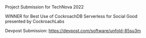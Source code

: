 Project Submission for TechNova 2022

WINNER for Best Use of CockroachDB Serverless for Social Good presented by CockroachLabs

Devpost Submission: https://devpost.com/software/unfold-85su3m
